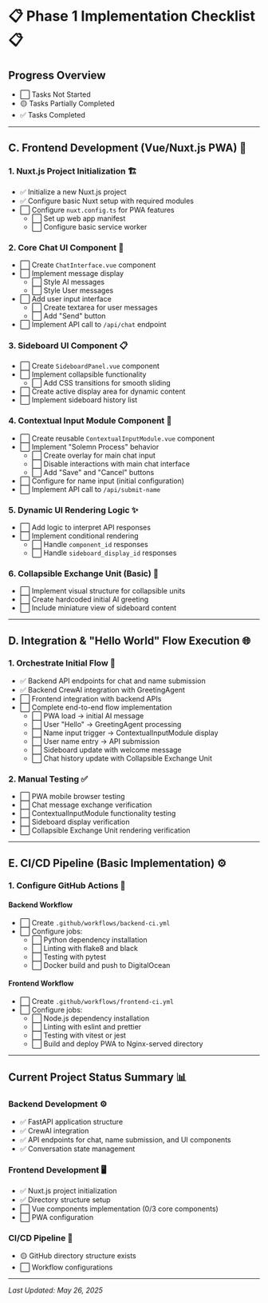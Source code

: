 # 📋 Phase 1 Implementation Checklist 📋

## Progress Overview
- ⬜ Tasks Not Started
- 🟡 Tasks Partially Completed
- ✅ Tasks Completed

---

## C. Frontend Development (Vue/Nuxt.js PWA) 🚀

### 1. Nuxt.js Project Initialization 🏗️
- ✅ Initialize a new Nuxt.js project
- ✅ Configure basic Nuxt setup with required modules
- ⬜ Configure `nuxt.config.ts` for PWA features
  - ⬜ Set up web app manifest
  - ⬜ Configure basic service worker

### 2. Core Chat UI Component 💬
- ⬜ Create `ChatInterface.vue` component
- ⬜ Implement message display
  - ⬜ Style AI messages
  - ⬜ Style User messages
- ⬜ Add user input interface
  - ⬜ Create textarea for user messages
  - ⬜ Add "Send" button
- ⬜ Implement API call to `/api/chat` endpoint

### 3. Sideboard UI Component 📋
- ⬜ Create `SideboardPanel.vue` component
- ⬜ Implement collapsible functionality
  - ⬜ Add CSS transitions for smooth sliding
- ⬜ Create active display area for dynamic content
- ⬜ Implement sideboard history list

### 4. Contextual Input Module Component 📝
- ⬜ Create reusable `ContextualInputModule.vue` component
- ⬜ Implement "Solemn Process" behavior
  - ⬜ Create overlay for main chat input
  - ⬜ Disable interactions with main chat interface
  - ⬜ Add "Save" and "Cancel" buttons
- ⬜ Configure for name input (initial configuration)
- ⬜ Implement API call to `/api/submit-name`

### 5. Dynamic UI Rendering Logic ✨
- ⬜ Add logic to interpret API responses
- ⬜ Implement conditional rendering
  - ⬜ Handle `component_id` responses
  - ⬜ Handle `sideboard_display_id` responses

### 6. Collapsible Exchange Unit (Basic) 🔄
- ⬜ Implement visual structure for collapsible units
- ⬜ Create hardcoded initial AI greeting
- ⬜ Include miniature view of sideboard content

---

## D. Integration & "Hello World" Flow Execution 🌐

### 1. Orchestrate Initial Flow 🔄
- ✅ Backend API endpoints for chat and name submission
- ✅ Backend CrewAI integration with GreetingAgent
- ⬜ Frontend integration with backend APIs
- ⬜ Complete end-to-end flow implementation
  - ⬜ PWA load → initial AI message
  - ⬜ User "Hello" → GreetingAgent processing
  - ⬜ Name input trigger → ContextualInputModule display
  - ⬜ User name entry → API submission
  - ⬜ Sideboard update with welcome message
  - ⬜ Chat history update with Collapsible Exchange Unit

### 2. Manual Testing ✅
- ⬜ PWA mobile browser testing
- ⬜ Chat message exchange verification
- ⬜ ContextualInputModule functionality testing
- ⬜ Sideboard display verification
- ⬜ Collapsible Exchange Unit rendering verification

---

## E. CI/CD Pipeline (Basic Implementation) ⚙️

### 1. Configure GitHub Actions 🔧

#### Backend Workflow
- ⬜ Create `.github/workflows/backend-ci.yml`
- ⬜ Configure jobs:
  - ⬜ Python dependency installation
  - ⬜ Linting with flake8 and black
  - ⬜ Testing with pytest
  - ⬜ Docker build and push to DigitalOcean

#### Frontend Workflow
- ⬜ Create `.github/workflows/frontend-ci.yml`
- ⬜ Configure jobs:
  - ⬜ Node.js dependency installation
  - ⬜ Linting with eslint and prettier
  - ⬜ Testing with vitest or jest
  - ⬜ Build and deploy PWA to Nginx-served directory

---

## Current Project Status Summary 📊

### Backend Development ⚙️
- ✅ FastAPI application structure
- ✅ CrewAI integration
- ✅ API endpoints for chat, name submission, and UI components
- ✅ Conversation state management

### Frontend Development 🖥️
- ✅ Nuxt.js project initialization
- ✅ Directory structure setup
- ⬜ Vue components implementation (0/3 core components)
- ⬜ PWA configuration

### CI/CD Pipeline 🔄
- 🟡 GitHub directory structure exists
- ⬜ Workflow configurations

---

*Last Updated: May 26, 2025*
